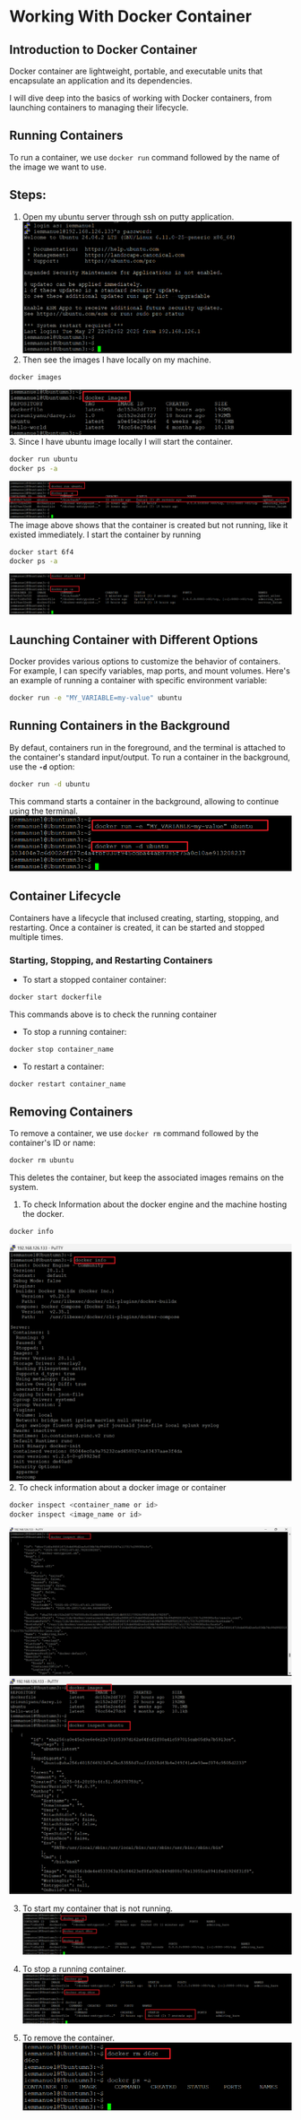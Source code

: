 # Working With Docker Container

## Introduction to Docker Container

Docker container are lightweight, portable, and executable units that encapsulate an application and its dependencies. 

I will dive deep into the basics of working with Docker containers, from launching containers to managing their lifecycle.

## Running Containers
To run a container, we use `docker run` command followed by the name of the image we want to use.

## Steps:
1. Open my ubuntu server through ssh on putty application.
![1. Putty](./IMG/1.%20Putty.png)
2. Then see the images I have locally on my machine.
```bash
docker images
```
![2. Docker Images](./IMG/2.%20Docker%20Images.png)
3. Since I have ubuntu image locally I will start the container.
```bash
docker run ubuntu
docker ps -a
```
![3. Docker PS](./IMG/3.%20Docker%20PS.png)
The image above shows that the container is created but not running, like it existed immediately. 
I start the container by running
```bash
docker start 6f4
docker ps -a
```
![4. Docker Start](./IMG/4.%20Docker%20Start.png)

## Launching Container with Different Options
Docker provides various options to customize the behavior of containers. For example, I can specify variables, map ports, and mount volumes. Here's an example of running a container with specific environment variable:
```bash
docker run -e "MY_VARIABLE=my-value" ubuntu
```
## Running Containers in the Background
By defaut, containers run in the foreground, and the terminal is attached to the container's standard input/output. To run a container in the background, use the **`-d`** option:
```bash
docker run -d ubuntu
```
This command starts a container in the background, allowing to continue using the terminal.
![5. Docker in Background](./IMG/5.%20Docker%20in%20Background.png)

## Container Lifecycle
Containers have a lifecycle that inclused creating, starting, stopping, and restarting. Once a container is created, it can be started and stopped multiple times.

### Starting, Stopping, and Restarting Containers

- To start a stopped container container:
```bash
docker start dockerfile
```
This commands above is to check the running container 
- To stop a running container:
```bash
docker stop container_name
```
- To restart a container:
```bash
docker restart container_name
```

## Removing Containers
To remove a container, we use `docker rm` command followed by the container's ID or name:
```bash
docker rm ubuntu
```
This deletes the container, but keep the associated images remains on the system.

1. To check Information about the docker engine and the machine hosting the docker.
```bash
docker info
```
![6. Docker Info](./IMG/6.%20Docker%20Info.png)
2. To check information about a docker image or container
```bash
docker inspect <container_name or id>
docker inspect <image_name or id>
```
![7. Docker Inspect](./IMG/7.%20Docker%20Inspect.png)
![8. Docker Inspect Image](./IMG/8.%20Docker%20Inspect%20Image.png)

3. To start my container that is not running.
![9. Docker Containers](./IMG/9.%20Docker%20Containers.png)

4. To stop a running container.
![10. Docker Stop](./IMG/10.%20Docker%20Stop.png)

5. To remove the container.
![11. Docker Remove](./IMG/11.%20Docker%20Remove.png)
